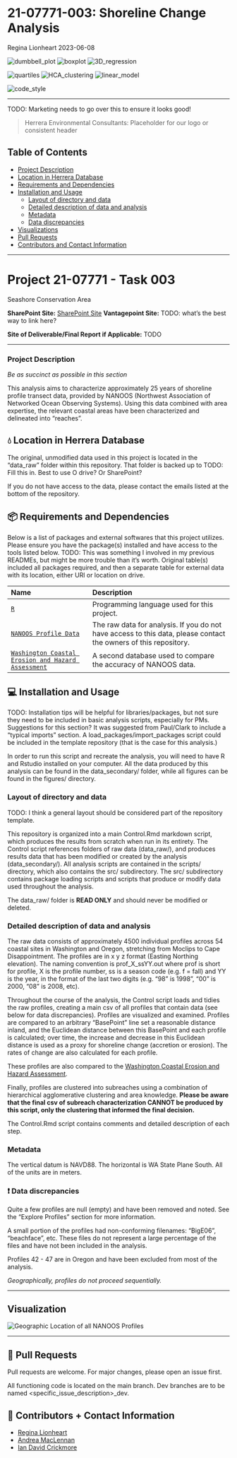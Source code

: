 21-07771-003: Shoreline Change Analysis
================
Regina Lionheart
2023-06-08

![dumbbell_plot](https://img.shields.io/badge/plot-dumbbell-%231D455C)
![boxplot](https://img.shields.io/badge/plot-boxplot-%231D455C)
![3D_regression](https://img.shields.io/badge/plot-3D%20regression-%231D455C)

![quartiles](https://img.shields.io/badge/stats-quartiles-%233ECDA3)
![HCA_clustering](https://img.shields.io/badge/stats-HCA%20clustering-%233ECDA3)
![linear_model](https://img.shields.io/badge/stats-linear%20model-%233ECDA3)

![code_style](https://img.shields.io/badge/style-needs%20checking-red)

------------------------------------------------------------------------

TODO: Marketing needs to go over this to ensure it looks good!

> Herrera Environmental Consultants: Placeholder for our logo or
> consistent header

## Table of Contents

- [Project Description](#Project-Description)
- [Location in Herrera Database](#Location-in-Herrera-Database)  
- [Requirements and Dependencies](#Requirements-and-Dependencies)
- [Installation and Usage](#Installation-and-Usage)
  - [Layout of directory and data](#Layout-of-directory-and-data)
  - [Detailed description of data and
    analysis](#Detailed-description-of-data-and-analysis)
  - [Metadata](#Metadata)
  - [Data discrepancies](#Data-discrepancies)
- [Visualizations](#Visualization)
- [Pull Requests](#Pull-Requests)
- [Contributors and Contact
  Information](#Contributors-and-Contact-Information)

------------------------------------------------------------------------

# Project 21-07771 - Task 003

Seashore Conservation Area

**SharePoint Site:** [SharePoint
Site](https://herrerainc.sharepoint.com/teams/21-07771-002)
**Vantagepoint Site:** TODO: what’s the best way to link here?

**Site of Deliverable/Final Report if Applicable:** TODO

------------------------------------------------------------------------

### Project Description

*Be as succinct as possible in this section*

This analysis aims to characterize approximately 25 years of shoreline
profile transect data, provided by NANOOS (Northwest Association of
Networked Ocean Observing Systems). Using this data combined with area
expertise, the relevant coastal areas have been characterized and
delineated into “reaches”.

## :droplet: Location in Herrera Database

The original, unmodified data used in this project is located in the
“data_raw” folder within this repository. That folder is backed up to
TODO: Fill this in. Best to use O drive? Or SharePoint?

If you do not have access to the data, please contact the emails listed
at the bottom of the repository.

## 📦 Requirements and Dependencies

Below is a list of packages and external softwares that this project
utilizes. Please ensure you have the package(s) installed and have
access to the tools listed below. TODO: This was something I involved in
my previous READMEs, but might be more trouble than it’s worth. Original
table(s) included all packages required, and then a separate table for
external data with its location, either URl or location on drive.

| Name                                                                                                                                            | Description                                                                                                      |
|:------------------------------------------------------------------------------------------------------------------------------------------------|:-----------------------------------------------------------------------------------------------------------------|
| [`R`](https://www.r-project.org/)                                                                                                               | Programming language used for this project.                                                                      |
| [`NANOOS Profile Data`](https://nvs.nanoos.org/BeachMapping)                                                                                    | The raw data for analysis. If you do not have access to this data, please contact the owners of this repository. |
| [`Washington Coastal Erosion and Hazard Assessment`](https://waecy.maps.arcgis.com/apps/View/index.html?appid=389d0a3ce642485db912d4a416a56e25) | A second database used to compare the accuracy of NANOOS data.                                                   |

## :computer: Installation and Usage

TODO: Installation tips will be helpful for libraries/packages, but not
sure they need to be included in basic analysis scripts, especially for
PMs. Suggestions for this section? It was suggested from Paul/Clark to
include a “typical imports” section. A load_packages/import_packages
script could be included in the template repository (that is the case
for this analysis.)

In order to run this script and recreate the analysis, you will need to
have R and Rstudio installed on your computer. All the data produced by
this analysis can be found in the data_secondary/ folder, while all
figures can be found in the figures/ directory.

### Layout of directory and data

TODO: I think a general layout should be considered part of the
repository template.

This repository is organized into a main Control.Rmd markdown script,
which produces the results from scratch when run in its entirety. The
Control script references folders of raw data (data_raw/), and produces
results data that has been modified or created by the analysis
(data_secondary/). All analysis scripts are contained in the scripts/
directory, which also contains the src/ subdirectory. The src/
subdirectory contains package loading scripts and scripts that produce
or modify data used throughout the analysis.

The data_raw/ folder is **READ ONLY** and should never be modified or
deleted.

### Detailed description of data and analysis

The raw data consists of approximately 4500 individual profiles across
54 coastal sites in Washington and Oregon, stretching from Moclips to
Cape Disappointment. The profiles are in x y z format (Easting Northing
elevation). The naming convention is prof_X\_ssYY.out where prof is
short for profile, X is the profile number, ss is a season code (e.g. f
= fall) and YY is the year, in the format of the last two digits
(e.g. “98” is 1998”, “00” is 2000, “08” is 2008, etc).

Throughout the course of the analysis, the Control script loads and
tidies the raw profiles, creating a main csv of all profiles that
contain data (see below for data discrepancies). Profiles are visualized
and examined. Profiles are compared to an arbitrary “BasePoint” line set
a reasonable distance inland, and the Euclidean distance between this
BasePoint and each profile is calculated; over time, the increase and
decrease in this Euclidean distance is used as a proxy for shoreline
change (accretion or erosion). The rates of change are also calculated
for each profile.

These profiles are also compared to the [Washington Coastal Erosion and
Hazard
Assessment](https://waecy.maps.arcgis.com/apps/View/index.html?appid=389d0a3ce642485db912d4a416a56e25).

Finally, profiles are clustered into subreaches using a combination of
hierarchical agglomerative clustering and area knowledge. **Please be
aware that the final csv of subreach characterization CANNOT be produced
by this script, only the clustering that informed the final decision.**

The Control.Rmd script contains comments and detailed description of
each step.

### Metadata

The vertical datum is NAVD88. The horizontal is WA State Plane South.
All of the units are in meters.

### :exclamation: Data discrepancies

Quite a few profiles are null (empty) and have been removed and noted.
See the “Explore Profiles” section for more information.

A small portion of the profiles had non-conforming filenames: “BigE06”,
“beachface”, etc. These files do not represent a large percentage of the
files and have not been included in the analysis.

Profiles 42 - 47 are in Oregon and have been excluded from most of the
analysis.

*Geographically, profiles do not proceed sequentially.*

------------------------------------------------------------------------

## Visualization

![Geographic Location of all NANOOS
Profiles](figures/Fig1_ShorelineTransects1024_1.png)

------------------------------------------------------------------------

## 🔧 Pull Requests

Pull requests are welcome. For major changes, please open an issue
first.

All functioning code is located on the main branch. Dev branches are to
be named <specific_issue_description>\_dev.

## 💬 Contributors + Contact Information

- [Regina Lionheart](https://github.com/R-Lionheart)
- [Andrea
  MacLennan](https://www.herrerainc.com/team-member/andrea-maclennan/)
- [Ian David
  Crickmore](https://www.herrerainc.com/team-member/ian-david-crickmore/)
